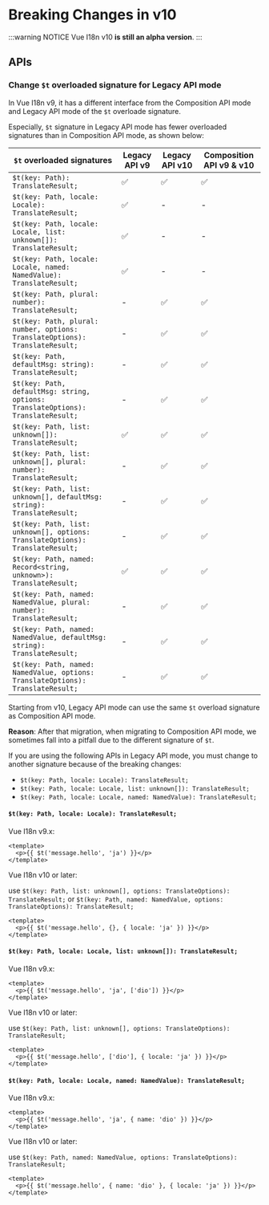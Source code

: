 # Breaking Changes in v10

:::warning NOTICE
Vue I18n v10 **is still an alpha version**.
:::

## APIs

### Change `$t` overloaded signature for Legacy API mode

In Vue I18n v9, it has a different interface from the Composition API mode and Legacy API mode of the `$t` overloade signature.

Especially, `$t` signature in Legacy API mode has fewer overloaded signatures than in Composition API mode, as shown below:

| `$t` overloaded signatures                                                       | Legacy API v9 | Legacy API v10 | Composition API v9 & v10 |
| -------------------------------------------------------------------------------- | ------------- | -------------- | ------------------------ |
| `$t(key: Path): TranslateResult;`                                                | ✅            | ✅             | ✅                       |
| `$t(key: Path, locale: Locale): TranslateResult;`                                | ✅            | -              | -                        |
| `$t(key: Path, locale: Locale, list: unknown[]): TranslateResult;`               | ✅            | -              | -                        |
| `$t(key: Path, locale: Locale, named: NamedValue): TranslateResult;`             | ✅            | -              | -                        |
| `$t(key: Path, plural: number): TranslateResult;`                                | -             | ✅             | ✅                       |
| `$t(key: Path, plural: number, options: TranslateOptions): TranslateResult;`     | -             | ✅             | ✅                       |
| `$t(key: Path, defaultMsg: string): TranslateResult;`                            | -             | ✅             | ✅                       |
| `$t(key: Path, defaultMsg: string, options: TranslateOptions): TranslateResult;` | -             | ✅             | ✅                       |
| `$t(key: Path, list: unknown[]): TranslateResult;`                               | ✅            | ✅             | ✅                       |
| `$t(key: Path, list: unknown[], plural: number): TranslateResult;`               | -             | ✅             | ✅                       |
| `$t(key: Path, list: unknown[], defaultMsg: string): TranslateResult;`           | -             | ✅             | ✅                       |
| `$t(key: Path, list: unknown[], options: TranslateOptions): TranslateResult;`    | -             | ✅             | ✅                       |
| `$t(key: Path, named: Record<string, unknown>): TranslateResult;`                | ✅            | ✅             | ✅                       |
| `$t(key: Path, named: NamedValue, plural: number): TranslateResult;`             | -             | ✅             | ✅                       |
| `$t(key: Path, named: NamedValue, defaultMsg: string): TranslateResult;`         | -             | ✅             | ✅                       |
| `$t(key: Path, named: NamedValue, options: TranslateOptions): TranslateResult;`  | -             | ✅             | ✅                       |

Starting from v10, Legacy API mode can use the same `$t` overload signature as Composition API mode.

**Reason**: After that migration, when migrating to Composition API mode, we sometimes fall into a pitfall due to the different signature of `$t`.

If you are using the following APIs in Legacy API mode, you must change to another signature because of the breaking changes:

- `$t(key: Path, locale: Locale): TranslateResult;`
- `$t(key: Path, locale: Locale, list: unknown[]): TranslateResult;`
- `$t(key: Path, locale: Locale, named: NamedValue): TranslateResult;`

#### `$t(key: Path, locale: Locale): TranslateResult;`

Vue I18n v9.x:

```vue
<template>
  <p>{{ $t('message.hello', 'ja') }}</p>
</template>
```

Vue I18n v10 or later:

use `$t(key: Path, list: unknown[], options: TranslateOptions): TranslateResult;` or `$t(key: Path, named: NamedValue, options: TranslateOptions): TranslateResult;`

```vue
<template>
  <p>{{ $t('message.hello', {}, { locale: 'ja' }) }}</p>
</template>
```

#### `$t(key: Path, locale: Locale, list: unknown[]): TranslateResult;`

Vue I18n v9.x:

```vue
<template>
  <p>{{ $t('message.hello', 'ja', ['dio']) }}</p>
</template>
```

Vue I18n v10 or later:

use `$t(key: Path, list: unknown[], options: TranslateOptions): TranslateResult;`

```vue
<template>
  <p>{{ $t('message.hello', ['dio'], { locale: 'ja' }) }}</p>
</template>
```

#### `$t(key: Path, locale: Locale, named: NamedValue): TranslateResult;`

Vue I18n v9.x:

```vue
<template>
  <p>{{ $t('message.hello', 'ja', { name: 'dio' }) }}</p>
</template>
```

Vue I18n v10 or later:

use `$t(key: Path, named: NamedValue, options: TranslateOptions): TranslateResult;`

```vue
<template>
  <p>{{ $t('message.hello', { name: 'dio' }, { locale: 'ja' }) }}</p>
</template>
```
